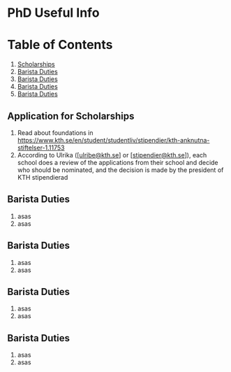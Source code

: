 # PhD Useful Info

<!-- Using anchor tags-->
# Table of Contents
1. [Scholarships](#Scholarships)
2. [Barista Duties](#BaristaDuties)
3. [Barista Duties](#BaristaDuties2)
4. [Barista Duties](#BaristaDuties3)
5. [Barista Duties](#BaristaDuties4)



## Application for Scholarships 

1. Read about foundations in <https://www.kth.se/en/student/studentliv/stipendier/kth-anknutna-stiftelser-1.11753>
2. According to Ulrika ([ulribe@kth.se] or [stipendier@kth.se]), each school does a review of the applications from their school and decide who should be nominated, and the decision is made by the president of KTH stipendierad

## Barista Duties

1. asas
2. asas

## Barista Duties

1. asas
2. asas

## Barista Duties

1. asas
2. asas



## <a name="Scholarships"></a>Barista Duties

1. asas
2. asas

